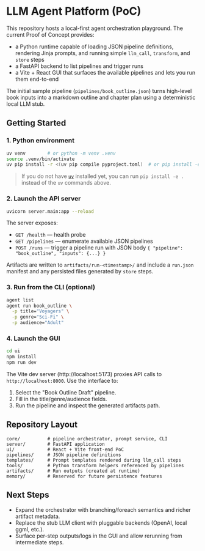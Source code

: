 # LLM Agent Platform (PoC)

This repository hosts a local-first agent orchestration playground. The current Proof of Concept
provides:

- a Python runtime capable of loading JSON pipeline definitions, rendering Jinja prompts, and
  running simple `llm_call`, `transform`, and `store` steps
- a FastAPI backend to list pipelines and trigger runs
- a Vite + React GUI that surfaces the available pipelines and lets you run them end-to-end

The initial sample pipeline (`pipelines/book_outline.json`) turns high-level book inputs into a
markdown outline and chapter plan using a deterministic local LLM stub.

## Getting Started

### 1. Python environment

```bash
uv venv        # or python -m venv .venv
source .venv/bin/activate
uv pip install -r <(uv pip compile pyproject.toml)  # or pip install -e .
```

> If you do not have [`uv`](https://github.com/astral-sh/uv) installed yet, you can run `pip install -e .`
> instead of the `uv` commands above.

### 2. Launch the API server

```bash
uvicorn server.main:app --reload
```

The server exposes:

- `GET /health` — health probe
- `GET /pipelines` — enumerate available JSON pipelines
- `POST /runs` — trigger a pipeline run with JSON body `{ "pipeline": "book_outline", "inputs": {...} }`

Artifacts are written to `artifacts/run-<timestamp>/` and include a `run.json` manifest and any
persisted files generated by `store` steps.

### 3. Run from the CLI (optional)

```bash
agent list
agent run book_outline \
  -p title="Voyagers" \
  -p genre="Sci-Fi" \
  -p audience="Adult"
```

### 4. Launch the GUI

```bash
cd ui
npm install
npm run dev
```

The Vite dev server (http://localhost:5173) proxies API calls to `http://localhost:8000`. Use the
interface to:

1. Select the "Book Outline Draft" pipeline.
2. Fill in the title/genre/audience fields.
3. Run the pipeline and inspect the generated artifacts path.

## Repository Layout

```
core/          # pipeline orchestrator, prompt service, CLI
server/        # FastAPI application
ui/            # React + Vite front-end PoC
pipelines/     # JSON pipeline definitions
templates/     # Prompt templates rendered during llm_call steps
tools/         # Python transform helpers referenced by pipelines
artifacts/     # Run outputs (created at runtime)
memory/        # Reserved for future persistence features
```

## Next Steps

- Expand the orchestrator with branching/foreach semantics and richer artifact metadata.
- Replace the stub LLM client with pluggable backends (OpenAI, local ggml, etc.).
- Surface per-step outputs/logs in the GUI and allow rerunning from intermediate steps.
